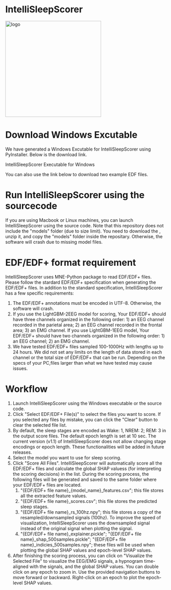 # IntelliSleepScorer
<img src="https://sites.broadinstitute.org/files/styles/original/public/pan-lab/files/logo.webp?itok=yV81aERP" alt="logo" width="300">

# Download Windows Excutable

We have generated a Windows Excutable for IntelliSleepScorer using PyInstaller. Below is the download link.

<a src="https://storage.googleapis.com/grins-public/LeiWang-20230208/IntelliSleepScorer.zip">IntelliSleepScorer Executable for Windows</a>

You can also use the link below to download two example EDF files.

# Run IntelliSleepScorer using the sourcecode

If you are using Macbook or Linux machines, you can launch IntelliSleepScorer using the source code. Note that this repository does not include the "models" folder (due to size limit). You need to download the , unzip it, and copy the "models" folder inside the repositary. Otherwise, the software will crash due to missing model files.

# EDF/EDF+ format requirement

IntelliSleepScorer uses <a src="">MNE-Python</a> package to read EDF/EDF+ files. Please follow the <a src="https://www.edfplus.info/specs/edf.html">stardard EDF/EDF+ specification </a> when generating the EDF/EDF+ files. In addition to the standard specification, IntelliSleepScorer has a few specific requirements:
1. The EDF/EDF+ annotations must be encoded in UTF-8. Otherwise, the software will crash.
2. If you use the LightGBM-2EEG model for scoring, Your EDF/EDF+ should have three channels organized in the following order: 1) an EEG channel recorded in the parietal area; 2) an EEG channel recorded in the frontal area; 3) an EMG channel. If you use LightGBM-1EEG model, Your EDF/EDF+ should have two channels organized in the following order: 1) an EEG channel; 2) an EMG channel.
3. We have tested EDF/EDF+ files sampled 100-1000Hz with lengths up to 24 hours. We did not set any limits on the length of data stored in each channel or the total size of EDF/EDF+ that can be run. Depending on the specs of your PC,files larger than what we have tested may cause issues.

# Workflow

1. Launch IntelliSleepScorer using the Windows executable or the source code.
2. Click "Select EDF/EDF+ File(s)" to select the files you want to score. If you selected any files by mistake, you can click the "Clear" button to clear the selected file list.
3. By default, the sleep stages are encoded as Wake: 1, NREM: 2; REM: 3 in the output score files. The default epoch length is set at 10 sec. The current version (v1.1) of IntelliSleepScorer does not allow changing stage encodings or epoch length. These functionalities will be added in future releases.
4. Select the model you want to use for sleep scoring.
5. Click "Score All Files". IntelliSleepScorer will automatically score all the EDF/EDF+ files and calculate the global SHAP valuess (for interpreting the scoring decisions) in the list. During the scoring process, the following files will be generated and saved to the same folder where your EDF/EDF+ files are located.
   1. "{EDF/EDF+ file name}_{model_name}_features.csv"; this file stores all the extracted feature values.
   2. "{EDF/EDF+ file name}_scores.csv"; this file stores the predicted sleep stages.
   3. "{EDF/EDF+ file name}_rs_100hz.npy"; this file stores a copy of the resampled/downsampled signals (100hz). To improve the speed of visualization, IntelliSleepScorer uses the downsampled signal instead of the original signal when plotting the signal.
   4. "{EDF/EDF+ file name}_explainer.pickle"; "{EDF/EDF+ file name}_shap_500samples.pickle"; "{EDF/EDF+ file name}_indicies_500samples.npy"; these files will be used when plotting the global SHAP values and epoch-level SHAP values.
6. After finishing the scoring process, you can click on "Visualize the Selected File" to visualize the EEG/EMG signals, a hypnogram time-aligned with the signals, and the global SHAP values. You can double click on any epoch to zoom in. Use the provided navigation buttons to move forward or backward. Right-click on an epoch to plot the epoch-level SHAP values.